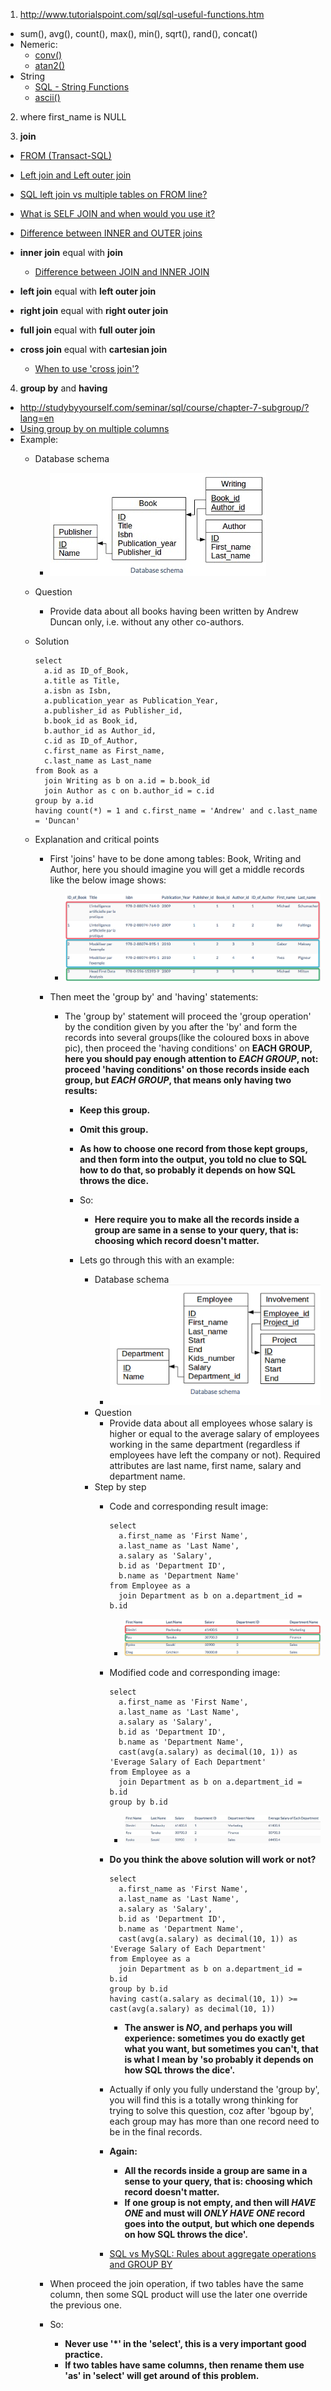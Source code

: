 1. http://www.tutorialspoint.com/sql/sql-useful-functions.htm
  - sum(), avg(), count(), max(), min(), sqrt(), rand(), concat()
  - Nemeric:
    - [conv()](http://www.tutorialspoint.com/sql/sql-numeric-functions.htm#function_conv)
    - [atan2()](https://zh.wikipedia.org/zh-cn/Atan2)
  - String
    - [SQL - String Functions](http://www.tutorialspoint.com/sql/sql-string-functions.htm)
    - [ascii()](http://www.tutorialspoint.com/sql/sql-string-functions.htm#function_ascii)

2. where first_name is NULL

3. **join**
  - [FROM (Transact-SQL)](https://msdn.microsoft.com/en-us/library/ms177634%28SQL.90%29.aspx)
  - [Left join and Left outer join](http://stackoverflow.com/questions/406294/left-join-and-left-outer-join-in-sql-server)
  - [SQL left join vs multiple tables on FROM line?](http://stackoverflow.com/questions/894490/sql-left-join-vs-multiple-tables-on-from-line/894659#894659)
  - [What is SELF JOIN and when would you use it?](http://stackoverflow.com/questions/3362038/what-is-self-join-and-when-would-you-use-it)

  - [Difference between INNER and OUTER joins](http://stackoverflow.com/questions/38549/difference-between-inner-and-outer-joins)

  - **inner join** equal with **join**
    - [Difference between JOIN and INNER JOIN](http://stackoverflow.com/questions/565620/difference-between-join-and-inner-join)
  - **left join** equal with **left outer join**
  - **right join** equal with **right outer join**
  - **full join** equal with **full outer join**
  - **cross join** equal with **cartesian join**
    - [When to use 'cross join'?](http://stackoverflow.com/questions/219716/what-are-the-uses-for-cross-join)

4. **group by** and **having**
  - http://studybyyourself.com/seminar/sql/course/chapter-7-subgroup/?lang=en
  - [Using group by on multiple columns](http://stackoverflow.com/questions/2421388/using-group-by-on-multiple-columns)
  - Example:
    - Database schema
      - <img src="images/20160401_0.png"/>
    - Question
      - Provide data about all books having been written by Andrew Duncan only, i.e. without any other co-authors.
    - Solution
    
      ```
      select
        a.id as ID_of_Book,
        a.title as Title,
        a.isbn as Isbn,
        a.publication_year as Publication_Year,
        a.publisher_id as Publisher_id,
        b.book_id as Book_id,
        b.author_id as Author_id,
        c.id as ID_of_Author,
        c.first_name as First_name,
        c.last_name as Last_name
      from Book as a
        join Writing as b on a.id = b.book_id
        join Author as c on b.author_id = c.id
      group by a.id
      having count(*) = 1 and c.first_name = 'Andrew' and c.last_name = 'Duncan'
      ```
    - Explanation and critical points
      - First 'joins' have to be done among tables: Book, Writing and Author, here you should imagine you will get a middle records like the below image shows:
        - <img src="images/20160401_1.png"/>
      - Then meet the 'group by' and 'having' statements:
        - The 'group by' statement will proceed the 'group operation' by the condition given by you after the 'by' and form the records into several groups(like the coloured boxs in above pic), then proceed the 'having conditions' on **EACH GROUP, here you should pay enough attention to _EACH GROUP_, not: proceed 'having conditions' on those records inside each group, but _EACH GROUP_, that means only having two results:**
          - **Keep this group.**
          - **Omit this group.**
          - **As how to choose one record from those kept groups, and then form into the output, you told no clue to SQL how to do that, so probably it depends on how SQL throws the dice.**
          - So:
            - **Here require you to make all the records inside a group are same in a sense to your query, that is: choosing which record doesn't matter.**

          - Lets go through this with an example:
            - Database schema
              - <img src="images/20160402_0.png"/>
            - Question
              - Provide data about all employees whose salary is higher or equal to the average salary of employees working in the same department (regardless if employees have left the company or not). Required attributes are last name, first name, salary and department name.
            - Step by step
              - Code and corresponding result image:

                ```
                select
                  a.first_name as 'First Name',
                  a.last_name as 'Last Name',
                  a.salary as 'Salary',
                  b.id as 'Department ID',
                  b.name as 'Department Name'
                from Employee as a
                  join Department as b on a.department_id = b.id
                ```
                - <img src="images/20160402_1.png"/>

              - Modified code and corresponding image:

                ```
                select
                  a.first_name as 'First Name',
                  a.last_name as 'Last Name',
                  a.salary as 'Salary',
                  b.id as 'Department ID',
                  b.name as 'Department Name',
                  cast(avg(a.salary) as decimal(10, 1)) as 'Everage Salary of Each Department'
                from Employee as a
                  join Department as b on a.department_id = b.id
                group by b.id
                ```
                - <img src="images/20160402_2.png"/>

              - **Do you think the above solution will work or not?**

                ```
                select
                  a.first_name as 'First Name',
                  a.last_name as 'Last Name',
                  a.salary as 'Salary',
                  b.id as 'Department ID',
                  b.name as 'Department Name',
                  cast(avg(a.salary) as decimal(10, 1)) as 'Everage Salary of Each Department'
                from Employee as a
                  join Department as b on a.department_id = b.id
                group by b.id
                having cast(a.salary as decimal(10, 1)) >= cast(avg(a.salary) as decimal(10, 1))
                ```
              
                - **The answer is _NO_, and perhaps you will experience: sometimes you do exactly get what you want, but sometimes you can't, that is what I mean by 'so probably it depends on how SQL throws the dice'.**

              - Actually if only you fully understand the 'group by', you will find this is a totally wrong thinking for trying to solve this question, coz after 'bgoup by', each group may has more than one record need to be in the final records.

              - **Again:**
                - **All the records inside a group are same in a sense to your query, that is: choosing which record doesn't matter.**
                - **If one group is not empty, and then will _HAVE ONE_ and must will _ONLY HAVE ONE_ record goes into the output, but which one depends on how SQL throws the dice'.**

              - [SQL vs MySQL: Rules about aggregate operations and GROUP BY](http://stackoverflow.com/questions/12843303/sql-vs-mysql-rules-about-aggregate-operations-and-group-by)

      - When proceed the join operation, if two tables have the same column, then some SQL product will use the later one override the previous one.
      - So:
        - **Never use '*' in the 'select', this is a very important good practice.**
        - **If two tables have same columns, then rename them use 'as' in 'select' will get around of this problem.**


